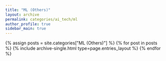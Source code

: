 ```yaml
---
title: "ML (Others)"
layout: archive
permalink: categories/ai_tech/ml
author_profile: true
sidebar_main: true
---
```



{% assign posts = site.categories["ML (Others)"] %}
{% for post in posts %} {% include archive-single.html type=page.entries_layout %} {% endfor %}